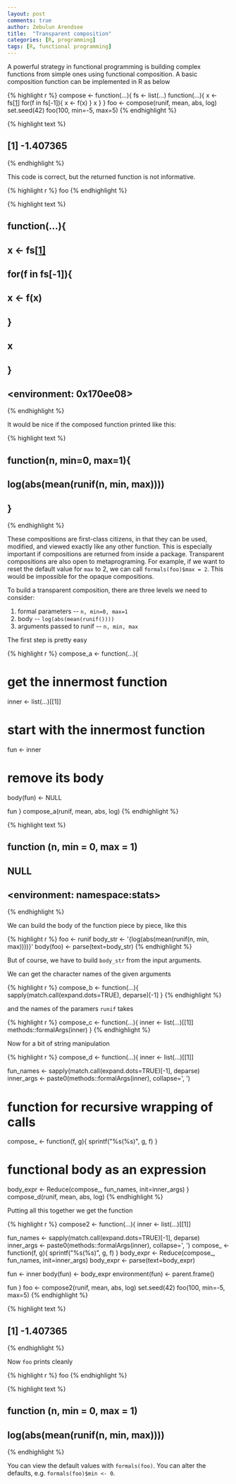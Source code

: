 ```yaml
---
layout: post
comments: true
author: Zebulun Arendsee
title:  "Transparent composition"
categories: [R, programming]
tags: [R, functional programming]
---
```


A powerful strategy in functional programming is building complex functions
from simple ones using functional composition. A basic composition function can
be implemented in R as below



{% highlight r %}
compose <- function(...){
    fs <- list(...)
    function(...){
        x <- fs[[1]](...)
        for(f in fs[-1]){
            x <- f(x)
        }
        x
    }
}
foo <- compose(runif, mean, abs, log)
set.seed(42)
foo(100, min=-5, max=5)
{% endhighlight %}



{% highlight text %}
## [1] -1.407365
{% endhighlight %}

This code is correct, but the returned function is not informative.


{% highlight r %}
foo
{% endhighlight %}



{% highlight text %}
## function(...){
##         x <- fs[[1]](...)
##         for(f in fs[-1]){
##             x <- f(x)
##         }
##         x
##     }
## <environment: 0x170ee08>
{% endhighlight %}

It would be nice if the composed function printed like this:


{% highlight text %}
## function(n, min=0, max=1){
##     log(abs(mean(runif(n, min, max))))
## }
{% endhighlight %}

These compositions are first-class citizens, in that they can be used,
modified, and viewed exactly like any other function. This is especially
important if compositions are returned from inside a package. Transparent
compositions are also open to metaprograming. For example, if we want to reset
the default value for `max` to 2, we can call `formals(foo)$max = 2`. This
would be impossible for the opaque compositions.

To build a transparent composition, there are three levels we need to consider:

1. formal parameters -- `n, min=0, max=1`
2. body -- `log(abs(mean(runif())))`
3. arguments passed to runif -- `n, min, max`

The first step is pretty easy


{% highlight r %}
compose_a <- function(...){
  # get the innermost function
  inner <- list(...)[[1]]
     
  # start with the innermost function
  fun <- inner

  # remove its body
  body(fun) <- NULL

  fun
}
compose_a(runif, mean, abs, log)
{% endhighlight %}



{% highlight text %}
## function (n, min = 0, max = 1) 
## NULL
## <environment: namespace:stats>
{% endhighlight %}

We can build the body of the function piece by piece, like this


{% highlight r %}
foo <- runif
body_str <- '{log(abs(mean(runif(n, min, max))))}'
body(foo) <- parse(text=body_str)
{% endhighlight %}

But of course, we have to build `body_str` from the input arguments.

We can get the character names of the given arguments


{% highlight r %}
compose_b <- function(...){
    sapply(match.call(expand.dots=TRUE), deparse)[-1]
}
{% endhighlight %}

and the names of the paramers `runif` takes 


{% highlight r %}
compose_c <- function(...){
    inner <- list(...)[[1]]
    methods::formalArgs(inner)
}
{% endhighlight %}

Now for a bit of string manipulation


{% highlight r %}
compose_d <- function(...){
  inner <- list(...)[[1]]

  fun_names  <- sapply(match.call(expand.dots=TRUE)[-1], deparse)
  inner_args <- paste0(methods::formalArgs(inner), collapse=', ')

  # function for recursive wrapping of calls
  compose_ <- function(f, g){ sprintf("%s(%s)", g, f) }
  # functional body as an expression
  body_expr <- Reduce(compose_, fun_names, init=inner_args)
}
compose_d(runif, mean, abs, log)
{% endhighlight %}

Putting all this together we get the function


{% highlight r %}
compose2 <- function(...){
  inner <- list(...)[[1]]

  fun_names  <- sapply(match.call(expand.dots=TRUE)[-1], deparse)
  inner_args <- paste0(methods::formalArgs(inner), collapse=', ')
  compose_   <- function(f, g){ sprintf("%s(%s)", g, f) }
  body_expr <- Reduce(compose_, fun_names, init=inner_args)
  body_expr <- parse(text=body_expr)

  fun              <- inner
  body(fun)        <- body_expr
  environment(fun) <- parent.frame()

  fun
}
foo <- compose2(runif, mean, abs, log)
set.seed(42)
foo(100, min=-5, max=5)
{% endhighlight %}



{% highlight text %}
## [1] -1.407365
{% endhighlight %}

Now `foo` prints cleanly


{% highlight r %}
foo
{% endhighlight %}



{% highlight text %}
## function (n, min = 0, max = 1) 
## log(abs(mean(runif(n, min, max))))
{% endhighlight %}

You can view the default values with `formals(foo)`. You can alter the
defaults, e.g. `formals(foo)$min <- 0`.
